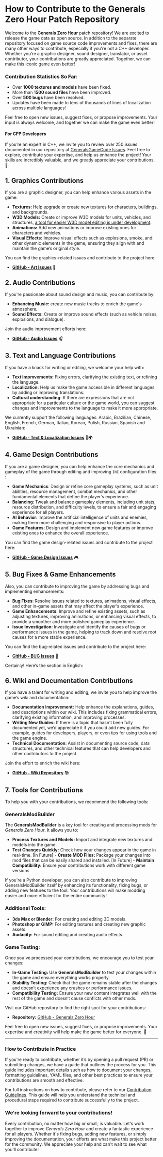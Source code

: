 # How to Contribute to the Generals Zero Hour Patch Repository

Welcome to the  **Generals Zero Hour** patch repository! We are excited to release the game data as open source. In addition to the separate repository focused on game source code improvements and fixes, there are many other ways to contribute, especially if you're not a C++ developer. Whether you're a graphic designer, sound designer, translator, or asset contributor, your contributions are greatly appreciated. Together, we can make this iconic game even better!

### Contribution Statistics So Far:
- Over **1000 textures and models** have been fixed.
- More than **1500 sound files** have been improved.
- Over **500 bugs** have been resolved.
- Updates have been made to tens of thousands of lines of localization across multiple languages!

Feel free to open new issues, suggest fixes, or propose improvements. Your input is always welcome, and together we can make the game even better!

#### **For CPP Developers**
If you’re an expert in C++, we invite you to review over 250 issues documented in our repository at [GeneralsGameCode Issues](https://github.com/TheSuperHackers/GeneralsGameCode/issues). Feel free to explore, contribute your expertise, and help us enhance the project! Your skills are incredibly valuable, and we greatly appreciate your contributions. 🙏

## 1. **Graphics Contributions**
If you are a graphic designer, you can help enhance various assets in the game:
- **Textures:** Help upgrade or create new textures for characters, buildings, and backgrounds.
- **W3D Models:** Create or improve W3D models for units, vehicles, and structures, [a tool for easier W3D model editing is under development](https://github.com/TheSuperHackers/GeneralsGameCode/issues/271).
- **Animations:** Add new animations or improve existing ones for characters and vehicles.
- **Visual Effects:** Improve visual effects such as explosions, smoke, and other dynamic elements in the game, ensuring they align with and maintain the game’s original style.

You can find the graphics-related issues and contribute to the project here:
- **[GitHub - Art Issues](https://github.com/TheSuperHackers/GeneralsGamePatch/labels/Art)** 🎨

## 2. **Audio Contributions**
If you're passionate about sound design and music, you can contribute by:
- **Enhancing Music:** create new music tracks to enrich the game's atmosphere.
- **Sound Effects:** Create or improve sound effects (such as vehicle noises, explosions, and dialogue).

Join the audio improvement efforts here:
- **[GitHub - Audio Issues](https://github.com/TheSuperHackers/GeneralsGamePatch/labels/Audio)** 🎧

## 3. **Text and Language Contributions**
If you have a knack for writing or editing, we welcome your help with:
- **Text Improvements:** Fixing errors, clarifying the existing text, or refining the language.
- **Localization:** Help us make the game accessible in different languages by adding or improving translations.
- **Cultural understanding:** If there are expressions that are not appropriate for a particular culture or the game world, you can suggest changes and improvements to the language to make it more appropriate.

We currently support the following languages: Arabic, Brazilian, Chinese, English, French, German, Italian, Korean, Polish, Russian, Spanish and Ukrainian:
- **[GitHub - Text & Localization Issues](https://github.com/TheSuperHackers/GeneralsGamePatch/labels/Text)** 📝🌍

## 4. **Game Design Contributions**  
If you are a game designer, you can help enhance the core mechanics and gameplay of the game through editing and improving `INI` configuration files:  :   
- **Game Mechanics**: Design or refine core gameplay systems, such as unit abilities, resource management, combat mechanics, and other fundamental elements that define the player's experience.  
- **Balancing**: Tweak and balance gameplay elements, including unit stats, resource distribution, and difficulty levels, to ensure a fair and engaging experience for all players.  
- **AI Behavior**: Improve the artificial intelligence of units and enemies, making them more challenging and responsive to player actions.  
- **Game Features**: Design and implement new game features or improve existing ones to enhance the overall experience.  

You can find the game design-related issues and contribute to the project here:  
- **[GitHub - Game Design Issues](https://github.com/TheSuperHackers/GeneralsGamePatch/labels/Design)** 🎮
 

## 5. **Bug Fixes & Game Enhancements**  
Also, you can contribute to improving the game by addressing bugs and implementing enhancements:  
- **Bug Fixes**: Resolve issues related to textures, animations, visual effects, and other in-game assets that may affect the player's experience.  
- **Game Enhancements**: Improve and refine existing assets, such as adjusting textures, improving animations, or enhancing visual effects, to provide a smoother and more polished gameplay experience. 
- **Issue Investigation:** Investigate and identify the causes of bugs or performance issues in the game, helping to track down and resolve root causes for a more stable experience.

You can find the bug-related issues and contribute to the project here:  
- **[GitHub - BUG Issues](https://github.com/TheSuperHackers/GeneralsGamePatch/labels/BUG)** 🐞
 
Certainly! Here’s the section in English:

## 6. **Wiki and Documentation Contributions**  
If you have a talent for writing and editing, we invite you to help improve the game’s wiki and documentation:  
- **Documentation Improvement:** Help enhance the explanations, guides, and descriptions within our wiki. This includes fixing grammatical errors, clarifying existing information, and improving processes.
- **Writing New Guides:** If there is a topic that hasn't been fully documented yet, we’d appreciate it if you could add new guides. For example, guides for developers, players, or even tips for using tools and the game engine.
- **Technical Documentation:** Assist in documenting source code, data structures, and other technical features that can help developers and other contributors to the project.

Join the effort to enrich the wiki here:
- **[GitHub - Wiki Repository](https://github.com/TheSuperHackers/GeneralsWiki)** 📚

## 7. **Tools for Contributions**
To help you with your contributions, we recommend the following tools:

### **GeneralsModBuilder**
The **GeneralsModBuilder** is a key tool for creating and processing mods for *Generals Zero Hour*. It allows you to:
- **Process Textures and Models:** Import and integrate new textures and models into the game.
- **Test Changes Quickly:** Check how your changes appear in the game in real-time.
[In Future] - **Create  MOD Files:** Package your changes into mod files that can be easily shared and installed.
[In Future] - **Maintain Compatibility:** Ensure your contributions work with different game versions.

If you're a Python developer, you can also contribute to improving GeneralsModBuilder itself by enhancing its functionality, fixing bugs, or adding new features to the tool. Your contributions will make modding easier and more efficient for the entire community!

### **Additional Tools:**
- **3ds Max or Blender:** For creating and editing 3D models.
- **Photoshop or GIMP:** For editing textures and creating new graphic assets.
- **Audacity:** For sound editing and creating audio effects.

### **Game Testing:**
Once you’ve processed your contributions, we encourage you to test your changes:
- **In-Game Testing:** Use **GeneralsModBuilder** to test your changes within the game and ensure everything works properly.
- **Stability Testing:** Check that the game remains stable after the changes and doesn’t experience any crashes or performance issues.
- **Compatibility Testing:** Ensure your new content integrates well with the rest of the game and doesn’t cause conflicts with other mods.


Visit our GitHub repository to find the right spot for your contributions:
- **Repository:** [GitHub - Generals Zero Hour](https://github.com/TheSuperHackers/GeneralsGamePatch)

Feel free to open new issues, suggest fixes, or propose improvements. Your expertise and creativity will help make the game better for everyone. 🙌

---

### **How to Contribute in Practice**
If you're ready to contribute, whether it’s by opening a pull request (PR) or submitting changes, we have a guide that outlines the process for you. This guide includes important details such as how to document your changes, formatting guidelines, YAML files, and other best practices to ensure your contributions are smooth and effective.

For full instructions on how to contribute, please refer to our [Contribution Guidelines](https://github.com/TheSuperHackers/GeneralsGamePatch/blob/main/CONTRIBUTE.md). This guide will help you understand the technical and procedural steps required to contribute successfully to the project.

### We're looking forward to your contributions! 
Every contribution, no matter how big or small, is valuable. Let's work together to improve *Generals Zero Hour* and
create a fantastic experience for all players. Whether it's fixing bugs, adding new features, or simply improving the
documentation, your efforts are what make this project better for the community. We appreciate your help and can't wait
to see what you'll contribute!